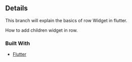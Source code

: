 <!-- ABOUT THE PROJECT -->
## Details
This branch will explain the basics of row Widget in flutter.

How to add children widget in row.

### Built With
* [Flutter](https://flutter.dev/docs)
